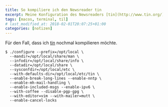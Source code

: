 ```yaml
---
title: So kompiliere ich den Newsreader tin
excerpt: Meine Konfiguration des Newsreaders [tin](http://www.tin.org/).
tags: [macos, terminal, til]
# last_modified_at: 2018-02-01T20:07:25+01:00
categories: [notizen]
---
```


Für den Fall, dass ich [tin](http://www.tin.org/) nochmal kompilieren möchte.

``` terminal
$ ./configure --prefix=/opt/local \
  --mandir=/opt/local/share/man \
  --infodir=/opt/local/share/info \
  --datadir=/opt/local/share \
  --sysconfdir=/opt/local/etc \
  --with-defaults-dir=/opt/local/etc/tin \
  --enable-break-long-lines --enable-nntp \
  --enable-mh-mail-handling \
  --enable-included-msgs --enable-ipv6 \
  --with-coffee --disable-pgp-gpg \
  --with-editor=vim --with-mailer=mutt \
  --enable-cancel-locks
```

